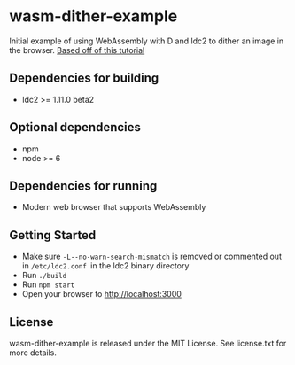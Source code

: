 # wasm-dither-example

Initial example of using WebAssembly with D and ldc2 to dither an image in the browser. [Based off of this tutorial](https://wiki.dlang.org/Generating_WebAssembly_with_LDC)

## Dependencies for building

* ldc2 >= 1.11.0 beta2

## Optional dependencies

* npm
* node >= 6

## Dependencies for running

* Modern web browser that supports WebAssembly

## Getting Started

* Make sure `-L--no-warn-search-mismatch` is removed or commented out in `/etc/ldc2.conf `in the ldc2 binary directory
* Run `./build`
* Run `npm start`
* Open your browser to [http://localhost:3000](http://localhost:3000)

## License

wasm-dither-example is released under the MIT License. See license.txt for more details.